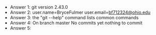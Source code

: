 - Answer 1: git version 2.43.0
- Answer 2: 
            user.name=BryceFulmer
            user.email=bf712324@ohio.edu
- Answer 3: the "git --help" command lists common commands 
- Answer 4: 
            On branch master
            No commits yet
            nothing to commit
- Answer 5:
